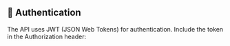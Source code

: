 
## 🔐 Authentication

The API uses JWT (JSON Web Tokens) for authentication. Include the token in the Authorization header: